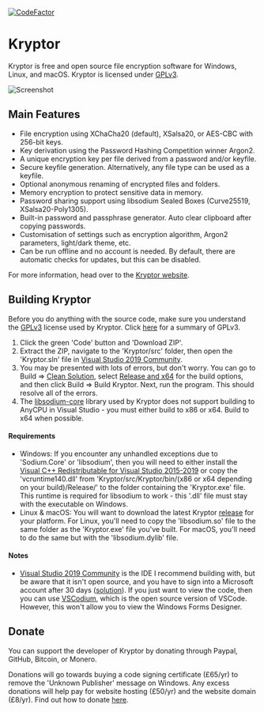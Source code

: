 [![CodeFactor](https://www.codefactor.io/repository/github/kryptor-software/kryptor/badge)](https://www.codefactor.io/repository/github/kryptor-software/kryptor)

# Kryptor

Kryptor is free and open source file encryption software for Windows, Linux, and macOS. Kryptor is licensed under [GPLv3](https://github.com/Kryptor-Software/Kryptor/blob/master/LICENSE).

![Screenshot](https://kryptor.co.uk/Screenshots/File%20Encryption.gif)

## Main Features

- File encryption using XChaCha20 (default), XSalsa20, or AES-CBC with 256-bit keys.
- Key derivation using the Password Hashing Competition winner Argon2.
- A unique encryption key per file derived from a password and/or keyfile.
- Secure keyfile generation. Alternatively, any file type can be used as a keyfile.
- Optional anonymous renaming of encrypted files and folders.
- Memory encryption to protect sensitive data in memory.
- Password sharing support using libsodium Sealed Boxes (Curve25519, XSalsa20-Poly1305).
- Built-in password and passphrase generator. Auto clear clipboard after copying passwords.
- Customisation of settings such as encryption algorithm, Argon2 parameters, light/dark theme, etc.
- Can be run offline and no account is needed. By default, there are automatic checks for updates, but this can be disabled.

For more information, head over to the [Kryptor website](https://kryptor.co.uk).

## Building Kryptor

Before you do anything with the source code, make sure you understand the [GPLv3](https://www.gnu.org/licenses/gpl-3.0.en.html) license used by Kryptor. Click [here](https://tldrlegal.com/license/gnu-general-public-license-v3-(gpl-3)) for a summary of GPLv3.

1. Click the green 'Code' button and 'Download ZIP'.
2. Extract the ZIP, navigate to the 'Kryptor/src' folder, then open the 'Kryptor.sln' file in [Visual Studio 2019 Community](https://visualstudio.microsoft.com/vs/community/).
3. You may be presented with lots of errors, but don't worry. You can go to Build => [Clean Solution](https://docs.microsoft.com/en-us/visualstudio/ide/building-and-cleaning-projects-and-solutions-in-visual-studio?view=vs-2019), select [Release and x64](https://docs.microsoft.com/en-us/cpp/build/working-with-project-properties?view=vs-2019) for the build options, and then click Build => Build Kryptor. Next, run the program. This should resolve all of the errors.
4. The [libsodium-core](https://github.com/tabrath/libsodium-core/issues/44) library used by Kryptor does not support building to AnyCPU in Visual Studio - you must either build to x86 or x64. Build to x64 when possible.

#### Requirements
- Windows: If you encounter any unhandled exceptions due to 'Sodium.Core' or 'libsodium', then you will need to either install the [Visual C++ Redistributable for Visual Studio 2015-2019](https://support.microsoft.com/en-us/help/2977003/the-latest-supported-visual-c-downloads) or copy the 'vcruntime140.dll' from 'Kryptor/src/Kryptor/bin/(x86 or x64 depending on your build)/Release/' to the folder containing the 'Kryptor.exe' file. This runtime is required for libsodium to work - this '.dll' file must stay with the executable on Windows.
- Linux & macOS: You will want to download the latest Kryptor [release](https://kryptor.co.uk/Downloads.html) for your platform. For Linux, you'll need to copy the 'libsodium.so' file to the same folder as the 'Kryptor.exe' file you've built. For macOS, you'll need to do the same but with the 'libsodium.dylib' file.

#### Notes
- [Visual Studio 2019 Community](https://visualstudio.microsoft.com/vs/community/) is the IDE I recommend building with, but be aware that it isn't open source, and you have to sign into a Microsoft account after 30 days ([solution](https://github.com/beatcracker/VSCELicense)). If you just want to view the code, then you can use [VSCodium](https://vscodium.com/), which is the open source version of VSCode. However, this won't allow you to view the Windows Forms Designer.

## Donate

You can support the developer of Kryptor by donating through Paypal, GitHub, Bitcoin, or Monero.

Donations will go towards buying a code signing certificate (£65/yr) to remove the 'Unknown Publisher' message on Windows. Any excess donations will help pay for website hosting (£50/yr) and the website domain (£8/yr). Find out how to donate [here](https://kryptor.co.uk/Donate.html).
